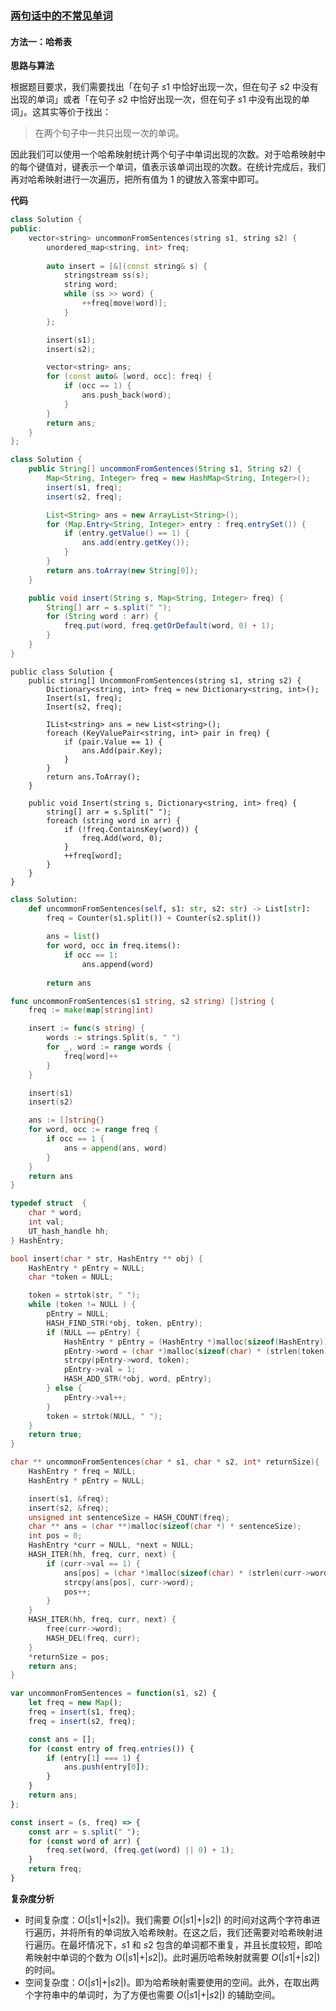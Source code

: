### [两句话中的不常见单词](https://leetcode.cn/problems/uncommon-words-from-two-sentences/solutions/1237687/liang-ju-hua-zhong-de-bu-chang-jian-dan-a8bmz/)

#### 方法一：哈希表

**思路与算法**

根据题目要求，我们需要找出「在句子 $s1$ 中恰好出现一次，但在句子 $s2$ 中没有出现的单词」或者「在句子 $s2$ 中恰好出现一次，但在句子 $s1$ 中没有出现的单词」。这其实等价于找出：

> 在两个句子中一共只出现一次的单词。

因此我们可以使用一个哈希映射统计两个句子中单词出现的次数。对于哈希映射中的每个键值对，键表示一个单词，值表示该单词出现的次数。在统计完成后，我们再对哈希映射进行一次遍历，把所有值为 $1$ 的键放入答案中即可。

**代码**

```C++
class Solution {
public:
    vector<string> uncommonFromSentences(string s1, string s2) {
        unordered_map<string, int> freq;
        
        auto insert = [&](const string& s) {
            stringstream ss(s);
            string word;
            while (ss >> word) {
                ++freq[move(word)];
            }
        };

        insert(s1);
        insert(s2);

        vector<string> ans;
        for (const auto& [word, occ]: freq) {
            if (occ == 1) {
                ans.push_back(word);
            }
        }
        return ans;
    }
};
```

```Java
class Solution {
    public String[] uncommonFromSentences(String s1, String s2) {
        Map<String, Integer> freq = new HashMap<String, Integer>();
        insert(s1, freq);
        insert(s2, freq);

        List<String> ans = new ArrayList<String>();
        for (Map.Entry<String, Integer> entry : freq.entrySet()) {
            if (entry.getValue() == 1) {
                ans.add(entry.getKey());
            }
        }
        return ans.toArray(new String[0]);
    }

    public void insert(String s, Map<String, Integer> freq) {
        String[] arr = s.split(" ");
        for (String word : arr) {
            freq.put(word, freq.getOrDefault(word, 0) + 1);
        }
    }
}
```

```CSharp
public class Solution {
    public string[] UncommonFromSentences(string s1, string s2) {
        Dictionary<string, int> freq = new Dictionary<string, int>();
        Insert(s1, freq);
        Insert(s2, freq);

        IList<string> ans = new List<string>();
        foreach (KeyValuePair<string, int> pair in freq) {
            if (pair.Value == 1) {
                ans.Add(pair.Key);
            }
        }
        return ans.ToArray();
    }

    public void Insert(string s, Dictionary<string, int> freq) {
        string[] arr = s.Split(" ");
        foreach (string word in arr) {
            if (!freq.ContainsKey(word)) {
                freq.Add(word, 0);
            }
            ++freq[word];
        }
    }
}
```

```Python
class Solution:
    def uncommonFromSentences(self, s1: str, s2: str) -> List[str]:
        freq = Counter(s1.split()) + Counter(s2.split())
        
        ans = list()
        for word, occ in freq.items():
            if occ == 1:
                ans.append(word)
        
        return ans
```

```Go
func uncommonFromSentences(s1 string, s2 string) []string {
    freq := make(map[string]int)

    insert := func(s string) {
        words := strings.Split(s, " ")
        for _, word := range words {
            freq[word]++
        }
    }

    insert(s1)
    insert(s2)

    ans := []string{}
    for word, occ := range freq {
        if occ == 1 {
            ans = append(ans, word)
        }
    }
    return ans
}
```

```C
typedef struct  {
    char * word;
    int val;
    UT_hash_handle hh;
} HashEntry;

bool insert(char * str, HashEntry ** obj) {
    HashEntry * pEntry = NULL;
    char *token = NULL;

    token = strtok(str, " ");
    while (token != NULL ) {
        pEntry = NULL;
        HASH_FIND_STR(*obj, token, pEntry);
        if (NULL == pEntry) {
            HashEntry * pEntry = (HashEntry *)malloc(sizeof(HashEntry));
            pEntry->word = (char *)malloc(sizeof(char) * (strlen(token) + 1));
            strcpy(pEntry->word, token);
            pEntry->val = 1;
            HASH_ADD_STR(*obj, word, pEntry);
        } else {
            pEntry->val++;
        }
        token = strtok(NULL, " ");
    }
    return true;
}

char ** uncommonFromSentences(char * s1, char * s2, int* returnSize){
    HashEntry * freq = NULL;
    HashEntry * pEntry = NULL;

    insert(s1, &freq);
    insert(s2, &freq);
    unsigned int sentenceSize = HASH_COUNT(freq);
    char ** ans = (char **)malloc(sizeof(char *) * sentenceSize);
    int pos = 0;
    HashEntry *curr = NULL, *next = NULL;
    HASH_ITER(hh, freq, curr, next) {
        if (curr->val == 1) {
            ans[pos] = (char *)malloc(sizeof(char) * (strlen(curr->word) + 1));
            strcpy(ans[pos], curr->word);
            pos++;
        }
    }
    HASH_ITER(hh, freq, curr, next) {
        free(curr->word);
        HASH_DEL(freq, curr);
    }
    *returnSize = pos;
    return ans;
}
```

```JavaScript
var uncommonFromSentences = function(s1, s2) {
    let freq = new Map();
    freq = insert(s1, freq);
    freq = insert(s2, freq);

    const ans = [];
    for (const entry of freq.entries()) {
        if (entry[1] === 1) {
            ans.push(entry[0]);
        }
    }
    return ans;
};

const insert = (s, freq) => {
    const arr = s.split(" ");
    for (const word of arr) {
        freq.set(word, (freq.get(word) || 0) + 1);
    }
    return freq;
}
```

**复杂度分析**

- 时间复杂度：$O(\vert s1 \vert + \vert s2 \vert)$。我们需要 $O(\vert s1 \vert + \vert s2 \vert)$ 的时间对这两个字符串进行遍历，并将所有的单词放入哈希映射。在这之后，我们还需要对哈希映射进行遍历。在最坏情况下，$s1$ 和 $s2$ 包含的单词都不重复，并且长度较短，即哈希映射中单词的个数为 $O(\vert s1 \vert + \vert s2 \vert)$。此时遍历哈希映射就需要 $O(\vert s1 \vert + \vert s2 \vert)$ 的时间。
- 空间复杂度：$O(\vert s1 \vert + \vert s2 \vert)$。即为哈希映射需要使用的空间。此外，在取出两个字符串中的单词时，为了方便也需要 $O(\vert s1 \vert + \vert s2 \vert)$ 的辅助空间。
